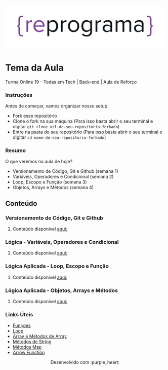 <h1 align="center">
  <img src="assets/reprograma-fundos-claros.png" alt="logo reprograma" width="500">
</h1>

# Tema da Aula

Turma Online 19 - Todas em Tech  | Back-end | Aula de Reforço

### Instruções
Antes de começar, vamos organizar nosso setup.
* Fork esse repositório 
* Clone o fork na sua máquina (Para isso basta abrir o seu terminal e digitar `git clone url-do-seu-repositorio-forkado`)
* Entre na pasta do seu repositório (Para isso basta abrir o seu terminal e digitar `cd nome-do-seu-repositorio-forkado`)


### Resumo
O que veremos na aula de hoje?
* Versionamento de Código, Git e Github (semana 1)
* Variáveis, Operadores e Condicional (semana 2)
* Loop, Escopo e Função (semana 3)
* Objetos, Arrays e Métodos (semana 4)

## Conteúdo
### Versionamento de Código, Git e Github 
1. Conteúdo disponível [aqui](https://github.com/reprograma/on19-tet-s1-git);

### Lógica - Variáveis, Operadores e Condicional
1. Conteúdo disponível [aqui](https://github.com/reprograma/on19-tet-s2-js-logica-I);

### Lógica Aplicada - Loop, Escopo e Função
1. Conteúdo disponível [aqui](https://github.com/reprograma/on19-tet-s3-js-logica-II);

### Lógica Aplicada - Objetos, Arrays e Métodos
1. Conteúdo disponível [aqui](https://github.com/reprograma/on19-tet-s4-js-logica-II);

### Links Úteis
- [Funçoes](https://developer.mozilla.org/pt-BR/docs/Web/JavaScript/Guide/Functions#function_scope)
- [Loop](https://developer.mozilla.org/pt-BR/docs/Learn/JavaScript/Building_blocks/Looping_code)
- [Array e Métodos de Array](https://developer.mozilla.org/pt-BR/docs/Web/JavaScript/Reference/Global_Objects/Array)
- [Métodos de String](https://developer.mozilla.org/pt-BR/docs/Learn/JavaScript/First_steps/Useful_string_methods)
- [Métodos Map](https://www.freecodecamp.org/portuguese/news/map-em-javascript-como-usar-a-funcao-map-do-js-metodo-de-arrays/)
- [Arrow Function](https://hcode.com.br/blog/entendendo-arrow-functions-de-uma-vez-por-todas)



<p align="center">
Desenvolvido com :purple_heart:  
</p>

